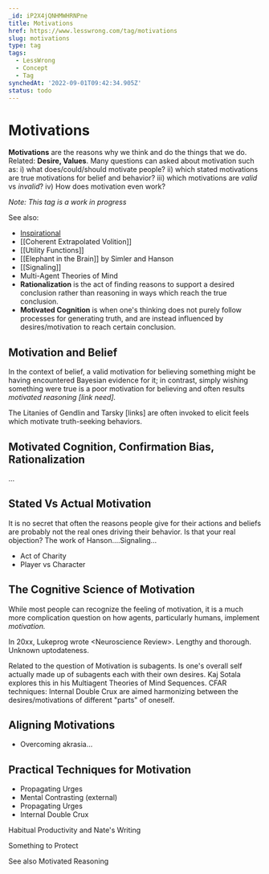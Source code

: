 ```yaml
---
_id: iP2X4jQNHMWHRNPne
title: Motivations
href: https://www.lesswrong.com/tag/motivations
slug: motivations
type: tag
tags:
  - LessWrong
  - Concept
  - Tag
synchedAt: '2022-09-01T09:42:34.905Z'
status: todo
---
```


# Motivations

**Motivations** are the reasons why we think and do the things that we do. Related: **Desire, Values**. Many questions can asked about motivation such as: i) what does/could/should motivate people? ii) which stated motivations are true motivations for belief and behavior? iii) which motivations are *valid* vs *invalid*? iv) How does motivation even work? 

*Note: This tag is a work in progress*

See also:

- [Inspirational](www.lesswrong.com/stub)
- [[Coherent Extrapolated Volition]]
- [[Utility Functions]]
- [[Elephant in the Brain]] by Simler and Hanson
- [[Signaling]]
- Multi-Agent Theories of Mind
- **Rationalization** is the act of finding reasons to support a desired conclusion rather than reasoning in ways which reach the true conclusion.
- **Motivated Cognition** is when one's thinking does not purely follow processes for generating truth, and are instead influenced by desires/motivation to reach certain conclusion.

## Motivation and Belief

In the context of belief, a valid motivation for believing something might be having encountered Bayesian evidence for it; in contrast, simply wishing something were true is a poor motivation for believing and often results *motivated reasoning \[link need\].*

The Litanies of Gendlin and Tarsky \[links\] are often invoked to elicit feels which motivate truth-seeking behaviors.

## Motivated Cognition, Confirmation Bias, Rationalization

…

## Stated Vs Actual Motivation

It is no secret that often the reasons people give for their actions and beliefs are probably not the real ones driving their behavior. Is that your real objection? The work of Hanson….Signaling…

- Act of Charity
- Player vs Character

## The Cognitive Science of Motivation

While most people can recognize the feeling of motivation, it is a much more complication question on how agents, particularly humans, implement *motivation.*

In 20xx, Lukeprog wrote \<Neuroscience Review\>. Lengthy and thorough. Unknown uptodateness.

Related to the question of Motivation is subagents. Is one's overall self actually made up of subagents each with their own desires. Kaj Sotala explores this in his Multiagent Theories of Mind Sequences. CFAR techniques: Internal Double Crux are aimed harmonizing between the desires/motivations of different "parts" of oneself.

## Aligning Motivations

- Overcoming akrasia…

## Practical Techniques for Motivation

- Propagating Urges
- Mental Contrasting (external)
- Propagating Urges
- Internal Double Crux

Habitual Productivity and Nate's Writing

Something to Protect

See also Motivated Reasoning

